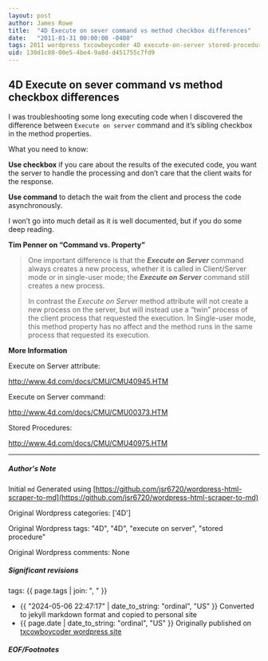 ```yaml
---
layout: post
author: James Rowe
title:  "4D Execute on sever command vs method checkbox differences"
date:   "2011-01-31 00:00:00 -0400"
tags: 2011 wordpress txcowboycoder 4D execute-on-server stored-procedure
uid: 130d1c80-00e5-4be4-9a8d-d451755c7fd9
---
```



## 4D Execute on sever command vs method checkbox differences


I was troubleshooting some long executing code when I discovered the difference between `Execute on server` command and it’s sibling checkbox in the method properties.


What you need to know:


**Use checkbox** if you care about the results of the executed code, you want the server to handle the processing and don’t care that the client waits for the response.


**Use command** to detach the wait from the client and process the code asynchronously.


I won’t go into much detail as it is well documented, but if you do some deep reading.


**Tim Penner on “Command vs. Property”**



> One important difference is that the ***Execute on Server*** command always creates a new process, whether it is called in Client/Server mode or in single-user mode; the ***Execute on Server*** command still creates a new process. 
> 
> 
> In contrast the *Execute on Server* method attribute will not create a new process on the server, but will instead use a “twin” process of the client process that requested the execution. In Single-user mode, this method property has no affect and the method runs in the same process that requested its execution.


**More Information**  

 Execute on Server attribute:  

<http://www.4d.com/docs/CMU/CMU40945.HTM>  

 Execute on Server command:  

<http://www.4d.com/docs/CMU/CMU00373.HTM>  

 Stored Procedures:  

<http://www.4d.com/docs/CMU/CMU40975.HTM> 




---

##### Author's Note

Initial `md` Generated using [https://github.com/jsr6720/wordpress-html-scraper-to-md](https://github.com/jsr6720/wordpress-html-scraper-to-md)

Original Wordpress categories: ['4D']

Original Wordpress tags: "4D", "4D", "execute on server", "stored procedure"

Original Wordpress comments: None

##### Significant revisions

tags: {{ page.tags | join: ", " }} <!-- todo move this somewhere -->

- {{ "2024-05-06 22:47:17" | date_to_string: "ordinal", "US" }} Converted to jekyll markdown format and copied to personal site
- {{ page.date | date_to_string: "ordinal", "US" }} Originally published on [txcowboycoder wordpress site](https://txcowboycoder.wordpress.com/2011/01/31/4d-execute-on-sever-command-vs-method-checkbox-differences/)

##### EOF/Footnotes

